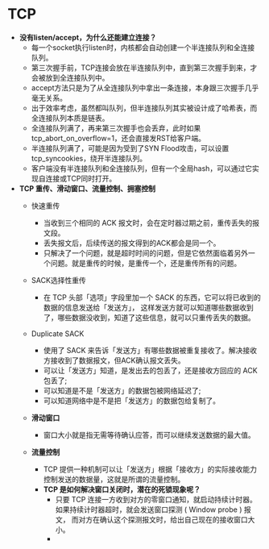 # TCP
- **没有listen/accept，为什么还能建立连接？**
  - 每一个socket执行listen时，内核都会自动创建一个半连接队列和全连接队列。
  - 第三次握手前，TCP连接会放在半连接队列中，直到第三次握手到来，才会被放到全连接队列中。
  - accept方法只是为了从全连接队列中拿出一条连接，本身跟三次握手几乎毫无关系。
  - 出于效率考虑，虽然都叫队列，但半连接队列其实被设计成了哈希表，而全连接队列本质是链表。
  - 全连接队列满了，再来第三次握手也会丢弃，此时如果tcp_abort_on_overflow=1，还会直接发RST给客户端。
  - 半连接队列满了，可能是因为受到了SYN Flood攻击，可以设置tcp_syncookies，绕开半连接队列。
  - 客户端没有半连接队列和全连接队列，但有一个全局hash，可以通过它实现自连接或TCP同时打开。
- **TCP 重传、滑动窗口、流量控制、拥塞控制**
  - 快速重传
    - 当收到三个相同的 ACK 报文时，会在定时器过期之前，重传丢失的报文段。
    - 丢失报文后，后续传送的报文得到的ACK都会是同一个。
    - 只解决了一个问题，就是超时时间的问题，但是它依然面临着另外一个问题。就是重传的时候，是重传一个，还是重传所有的问题。
  - SACK选择性重传
    -  在 TCP 头部「选项」字段里加一个 SACK 的东西，它可以将已收到的数据的信息发送给「发送方」，
       这样发送方就可以知道哪些数据收到了，哪些数据没收到，知道了这些信息，就可以只重传丢失的数据。
  - Duplicate SACK
    - 使用了 SACK 来告诉「发送方」有哪些数据被重复接收了。解决接收方接收到了数据报文，但ACK确认报文丢失。
    - 可以让「发送方」知道，是发出去的包丢了，还是接收方回应的 ACK 包丢了;
    - 可以知道是不是「发送方」的数据包被网络延迟了;
    - 可以知道网络中是不是把「发送方」的数据包给复制了。
   
  - **滑动窗口**
    - 窗口大小就是指无需等待确认应答，而可以继续发送数据的最大值。
   
  - **流量控制**
    - TCP 提供一种机制可以让「发送方」根据「接收方」的实际接收能力控制发送的数据量，这就是所谓的流量控制。
    - **TCP 是如何解决窗口关闭时，潜在的死锁现象呢？**
        - 只要 TCP 连接一方收到对方的零窗口通知，就启动持续计时器。如果持续计时器超时，就会发送窗口探测 ( Window probe ) 报文，
          而对方在确认这个探测报文时，给出自己现在的接收窗口大小。
        -  
   
